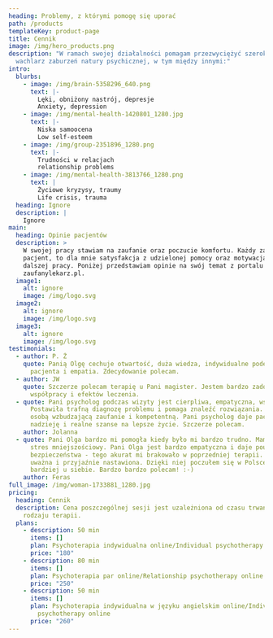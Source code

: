 ```yaml
---
heading: Problemy, z którymi pomogę się uporać
path: /products
templateKey: product-page
title: Cennik
image: /img/hero_products.png
description: "W ramach swojej działalności pomagam przezwyciężyć szeroki
  wachlarz zaburzeń natury psychicznej, w tym między innymi:"
intro:
  blurbs:
    - image: /img/brain-5358296_640.png
      text: |-
        Lęki, obniżony nastrój, depresje
        Anxiety, depression
    - image: /img/mental-health-1420801_1280.jpg
      text: |-
        Niska samoocena
        Low self-esteem
    - image: /img/group-2351896_1280.png
      text: |-
        Trudności w relacjach
        relationship problems
    - image: /img/mental-health-3813766_1280.png
      text: |
        Życiowe kryzysy, traumy
        Life crisis, trauma
  heading: Ignore
  description: |
    Ignore
main:
  heading: Opinie pacjentów
  description: >
    W swojej pracy stawiam na zaufanie oraz poczucie komfortu. Każdy zadowolony
    pacjent, to dla mnie satysfakcja z udzielonej pomocy oraz motywacja do
    dalszej pracy. Poniżej przedstawiam opinie na swój temat z portalu
    zaufanylekarz.pl.
  image1:
    alt: ignore
    image: /img/logo.svg
  image2:
    alt: ignore
    image: /img/logo.svg
  image3:
    alt: ignore
    image: /img/logo.svg
testimonials:
  - author: P. Ż
    quote: Panią Olgę cechuje otwartość, duża wiedza, indywidualne podejście do
      pacjenta i empatia. Zdecydowanie polecam.
  - author: JW
    quote: Szczerze polecam terapię u Pani magister. Jestem bardzo zadowolona ze
      współpracy i efektów leczenia.
  - quote: Pani psycholog podczas wizyty jest cierpliwa, empatyczna, wspierająca.
      Postawiła trafną diagnozę problemu i pomaga znaleźć rozwiązania. Jest
      osobą wzbudzającą zaufanie i kompetentną. Pani psycholog daje pacjentowi
      nadzieję i realne szanse na lepsze życie. Szczerze polecam.
    author: Jolanna
  - quote: Pani Olga bardzo mi pomogła kiedy było mi bardzo trudno. Mam depresję i
      stres mniejszościowy. Pani Olga jest bardzo empatyczna i daje pouczucie
      bezpieczeństwa - tego akurat mi brakowało w poprzedniej terapii. Jest
      uważna i przyjaźnie nastawiona. Dzięki niej poczułem się w Polsce jeszcze
      bardziej u siebie. Bardzo bardzo polecam! :-)
    author: Feras
full_image: /img/woman-1733881_1280.jpg
pricing:
  heading: Cennik
  description: Cena poszczególnej sesji jest uzależniona od czasu trwania oraz
    rodzaju terapii.
  plans:
    - description: 50 min
      items: []
      plan: Psychoterapia indywidualna online/Individual psychotherapy online
      price: "180"
    - description: 80 min
      items: []
      plan: Psychoterapia par online/Relationship psychotherapy online
      price: "250"
    - description: 50 min
      items: []
      plan: Psychoterapia indywidualna w języku angielskim online/Individual
        psychotherapy online
      price: "260"
---
```

